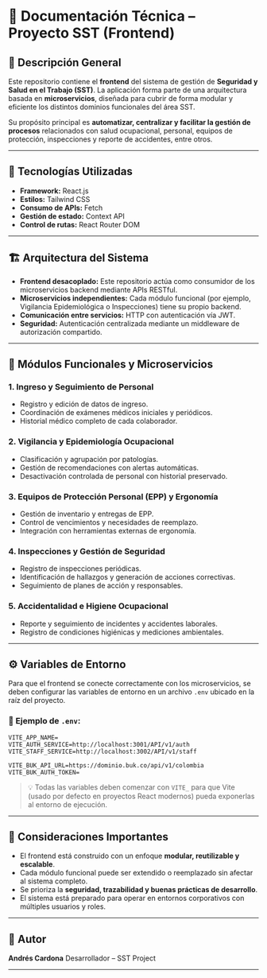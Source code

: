 # 📘 Documentación Técnica – Proyecto SST (Frontend)

## 🧩 Descripción General

Este repositorio contiene el **frontend** del sistema de gestión de **Seguridad y Salud en el Trabajo (SST)**. La aplicación forma parte de una arquitectura basada en **microservicios**, diseñada para cubrir de forma modular y eficiente los distintos dominios funcionales del área SST.

Su propósito principal es **automatizar, centralizar y facilitar la gestión de procesos** relacionados con salud ocupacional, personal, equipos de protección, inspecciones y reporte de accidentes, entre otros.

---

## 🚀 Tecnologías Utilizadas

* **Framework:** React.js
* **Estilos:** Tailwind CSS
* **Consumo de APIs:** Fetch
* **Gestión de estado:** Context API
* **Control de rutas:** React Router DOM

---

## 🏗️ Arquitectura del Sistema

* **Frontend desacoplado:** Este repositorio actúa como consumidor de los microservicios backend mediante APIs RESTful.
* **Microservicios independientes:** Cada módulo funcional (por ejemplo, Vigilancia Epidemiológica o Inspecciones) tiene su propio backend.
* **Comunicación entre servicios:** HTTP con autenticación vía JWT.
* **Seguridad:** Autenticación centralizada mediante un middleware de autorización compartido.

---

## 🧱 Módulos Funcionales y Microservicios

### 1. Ingreso y Seguimiento de Personal

* Registro y edición de datos de ingreso.
* Coordinación de exámenes médicos iniciales y periódicos.
* Historial médico completo de cada colaborador.

### 2. Vigilancia y Epidemiología Ocupacional

* Clasificación y agrupación por patologías.
* Gestión de recomendaciones con alertas automáticas.
* Desactivación controlada de personal con historial preservado.

### 3. Equipos de Protección Personal (EPP) y Ergonomía

* Gestión de inventario y entregas de EPP.
* Control de vencimientos y necesidades de reemplazo.
* Integración con herramientas externas de ergonomía.

### 4. Inspecciones y Gestión de Seguridad

* Registro de inspecciones periódicas.
* Identificación de hallazgos y generación de acciones correctivas.
* Seguimiento de planes de acción y responsables.

### 5. Accidentalidad e Higiene Ocupacional

* Reporte y seguimiento de incidentes y accidentes laborales.
* Registro de condiciones higiénicas y mediciones ambientales.

---

## ⚙️ Variables de Entorno

Para que el frontend se conecte correctamente con los microservicios, se deben configurar las variables de entorno en un archivo `.env` ubicado en la raíz del proyecto.

### 📄 Ejemplo de `.env`:

```env
VITE_APP_NAME=
VITE_AUTH_SERVICE=http://localhost:3001/API/v1/auth
VITE_STAFF_SERVICE=http://localhost:3002/API/v1/staff

VITE_BUK_API_URL=https://dominio.buk.co/api/v1/colombia
VITE_BUK_AUTH_TOKEN=
```

> 💡 Todas las variables deben comenzar con `VITE_` para que Vite (usado por defecto en proyectos React modernos) pueda exponerlas al entorno de ejecución.

---

## 📌 Consideraciones Importantes

* El frontend está construido con un enfoque **modular, reutilizable y escalable**.
* Cada módulo funcional puede ser extendido o reemplazado sin afectar al sistema completo.
* Se prioriza la **seguridad, trazabilidad y buenas prácticas de desarrollo**.
* El sistema está preparado para operar en entornos corporativos con múltiples usuarios y roles.

---

## 👤 Autor

**Andrés Cardona**
Desarrollador – SST Project

---
